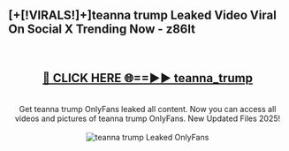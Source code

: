 <h2>[+[!VIRALS!]+]teanna trump Leaked Video Viral On Social X Trending Now - z86lt</h2>
<br>
<div align="center">
<h2><a href="https://libra.edu.pl?teanna_trump" rel="nofollow">🔴 CLICK HERE 🌐==►► teanna_trump</a></h2>
<br>
Get teanna trump OnlyFans leaked all content. Now you can access all videos and pictures of teanna trump OnlyFans. New Updated Files 2025!
<br>
<br>
<a href="https://libra.edu.pl?teanna_trump" rel="nofollow" data-target="animated-image.originalLink"><img src="https://i.ibb.co.com/WyWwxjT/player-gif2.gif" alt="teanna trump Leaked OnlyFans" style="max-width: 100%; display: inline-block;" data-target="animated-image.originalImage"></a>
</div>
<br>